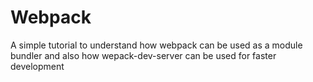 # Webpack
A simple tutorial to understand how webpack can be used as a module bundler and also how wepack-dev-server can be used for faster development
